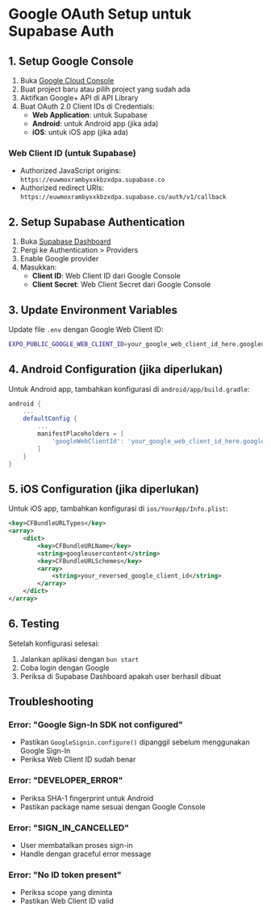 # Google OAuth Setup untuk Supabase Auth

## 1. Setup Google Console

1. Buka [Google Cloud Console](https://console.cloud.google.com/)
2. Buat project baru atau pilih project yang sudah ada
3. Aktifkan Google+ API di API Library
4. Buat OAuth 2.0 Client IDs di Credentials:
   - **Web Application**: untuk Supabase
   - **Android**: untuk Android app (jika ada)
   - **iOS**: untuk iOS app (jika ada)

### Web Client ID (untuk Supabase)
- Authorized JavaScript origins: `https://euwmoxrambyxxkbzxdpa.supabase.co`
- Authorized redirect URIs: `https://euwmoxrambyxxkbzxdpa.supabase.co/auth/v1/callback`

## 2. Setup Supabase Authentication

1. Buka [Supabase Dashboard](https://supabase.com/dashboard)
2. Pergi ke Authentication > Providers
3. Enable Google provider
4. Masukkan:
   - **Client ID**: Web Client ID dari Google Console
   - **Client Secret**: Web Client Secret dari Google Console

## 3. Update Environment Variables

Update file `.env` dengan Google Web Client ID:

```bash
EXPO_PUBLIC_GOOGLE_WEB_CLIENT_ID=your_google_web_client_id_here.googleusercontent.com
```

## 4. Android Configuration (jika diperlukan)

Untuk Android app, tambahkan konfigurasi di `android/app/build.gradle`:

```gradle
android {
    ...
    defaultConfig {
        ...
        manifestPlaceholders = [
            'googleWebClientId': 'your_google_web_client_id_here.googleusercontent.com'
        ]
    }
}
```

## 5. iOS Configuration (jika diperlukan)

Untuk iOS app, tambahkan konfigurasi di `ios/YourApp/Info.plist`:

```xml
<key>CFBundleURLTypes</key>
<array>
    <dict>
        <key>CFBundleURLName</key>
        <string>googleusercontent</string>
        <key>CFBundleURLSchemes</key>
        <array>
            <string>your_reversed_google_client_id</string>
        </array>
    </dict>
</array>
```

## 6. Testing

Setelah konfigurasi selesai:

1. Jalankan aplikasi dengan `bun start`
2. Coba login dengan Google
3. Periksa di Supabase Dashboard apakah user berhasil dibuat

## Troubleshooting

### Error: "Google Sign-In SDK not configured"
- Pastikan `GoogleSignin.configure()` dipanggil sebelum menggunakan Google Sign-In
- Periksa Web Client ID sudah benar

### Error: "DEVELOPER_ERROR"
- Periksa SHA-1 fingerprint untuk Android
- Pastikan package name sesuai dengan Google Console

### Error: "SIGN_IN_CANCELLED"
- User membatalkan proses sign-in
- Handle dengan graceful error message

### Error: "No ID token present"
- Periksa scope yang diminta
- Pastikan Web Client ID valid
